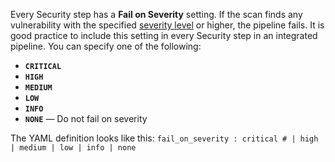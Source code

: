 Every Security step has a **Fail on Severity** setting. If the scan finds any vulnerability with the specified [severity level](/docs/security-testing-orchestration/onboard-sto/severities) or higher, the pipeline fails. It is good practice to include this setting in every Security step in an integrated pipeline. You can specify one of the following:
* **`CRITICAL`**
* **`HIGH`**
* **`MEDIUM`**
* **`LOW`**
* **`INFO`**
* **`NONE`** — Do not fail on severity

The YAML definition looks like this: `fail_on_severity : critical # | high | medium | low | info | none`